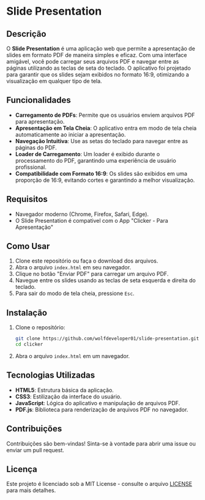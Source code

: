 # Slide Presentation

## Descrição

O **Slide Presentation** é uma aplicação web que permite a apresentação de slides em formato PDF de maneira simples e eficaz. Com uma interface amigável, você pode carregar seus arquivos PDF e navegar entre as páginas utilizando as teclas de seta do teclado. O aplicativo foi projetado para garantir que os slides sejam exibidos no formato 16:9, otimizando a visualização em qualquer tipo de tela.

## Funcionalidades

- **Carregamento de PDFs**: Permite que os usuários enviem arquivos PDF para apresentação.
- **Apresentação em Tela Cheia**: O aplicativo entra em modo de tela cheia automaticamente ao iniciar a apresentação.
- **Navegação Intuitiva**: Use as setas do teclado para navegar entre as páginas do PDF.
- **Loader de Carregamento**: Um loader é exibido durante o processamento do PDF, garantindo uma experiência de usuário profissional.
- **Compatibilidade com Formato 16:9**: Os slides são exibidos em uma proporção de 16:9, evitando cortes e garantindo a melhor visualização.

## Requisitos

- Navegador moderno (Chrome, Firefox, Safari, Edge).
- O Slide Presentation é compativel com o App "Clicker - Para Apresentação"

## Como Usar

1. Clone este repositório ou faça o download dos arquivos.
2. Abra o arquivo `index.html` em seu navegador.
3. Clique no botão "Enviar PDF" para carregar um arquivo PDF.
4. Navegue entre os slides usando as teclas de seta esquerda e direita do teclado.
5. Para sair do modo de tela cheia, pressione `Esc`.

## Instalação

1. Clone o repositório:

   ```bash
   git clone https://github.com/wolfdeveloper01/slide-presentation.git
   cd clicker
   ```

2. Abra o arquivo `index.html` em um navegador.

## Tecnologias Utilizadas

- **HTML5**: Estrutura básica da aplicação.
- **CSS3**: Estilização da interface do usuário.
- **JavaScript**: Lógica do aplicativo e manipulação de arquivos PDF.
- **PDF.js**: Biblioteca para renderização de arquivos PDF no navegador.

## Contribuições

Contribuições são bem-vindas! Sinta-se à vontade para abrir uma issue ou enviar um pull request.

## Licença

Este projeto é licenciado sob a MIT License - consulte o arquivo [LICENSE](LICENSE) para mais detalhes.

